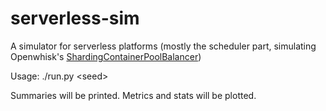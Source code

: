 # serverless-sim
A simulator for serverless platforms (mostly the scheduler part, simulating Openwhisk's [ShardingContainerPoolBalancer](https://github.com/apache/openwhisk/blob/master/core/controller/src/main/scala/org/apache/openwhisk/core/loadBalancer/ShardingContainerPoolBalancer.scala))

Usage: ./run.py \<seed\>

Summaries will be printed. Metrics and stats will be plotted.
